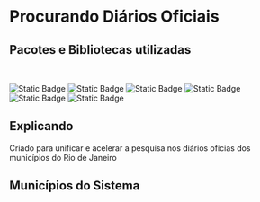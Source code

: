# Procurando Diários Oficiais

## Pacotes e Bibliotecas utilizadas
<br>

![Static Badge](https://img.shields.io/badge/BeautifulSoup%20-8A2BE2)
![Static Badge](https://img.shields.io/badge/CustomKtinker%20-8A2BE2)
![Static Badge](https://img.shields.io/badge/Pandas%20-8A2BE2)
![Static Badge](https://img.shields.io/badge/PyPDF2%20-8A2BE2)
![Static Badge](https://img.shields.io/badge/Requests%20-8A2BE2)
![Static Badge](https://img.shields.io/badge/Selenium%20-8A2BE2)

## Explicando 
Criado para unificar e acelerar a pesquisa nos diários oficias dos municípios do Rio de Janeiro 

## Municípios do Sistema 
